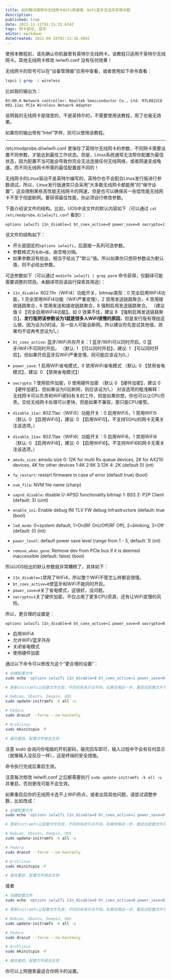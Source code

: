 ```yaml
---
title: 如何解决英特尔无线网卡WiFi网速慢、WiFi蓝牙无法共存等问题
description: 
published: true
date: 2022-11-11T01:15:35.634Z
tags: 网卡驱动, 蓝牙
editor: markdown
dateCreated: 2022-06-28T02:33:36.460Z
---
```


使用本教程前，请先确认你机器里有英特尔无线网卡。该教程只适用于英特尔无线网卡。其他无线网卡修改 iwlwifi.conf 没有任何效果！

无线网卡的型号可以在“设备管理器”应用中查看，或者使用如下命令查看：

```bash
lspci | grep -i wireless
```

比如我的输出为：

```
03:00.0 Network controller: Realtek Semiconductor Co., Ltd. RTL8822CE 802.11ac PCIe Wireless Network Adapter
```

说明我的无线网卡是瑞昱的，不是英特尔的，不需要使用该教程，用了也毫无效果。

如果你的输出带有“Intel”字样，则可以使用该教程。

------

/etc/modprobe.d/iwlwifi.conf 里保存了英特尔无线网卡的参数，不同网卡需要设置不同参数，才能达到最佳工作状态。但是，Linux系统通常无法帮你配置为最佳状态，因为配置不当可能会导致你完全无法连接任何无线网络，或者网速变成龟速。而不同无线网卡所需的最佳配置是不同的！

无线网卡的Linux驱动不是英特尔编写的，英特尔也不会配合Linux发行版进行参数调试。所以，Linux发行版通常只会采用“大多数无线网卡都能用”的“保守设置”，这会限制某些高性能无线网卡的网速，但是也可以确保另一些低性能无线网卡不至于彻底断网。要获得最佳性能，你必须自行修改参数。

下面介绍该文件的结构。比如，UOS中该文件的默认内容如下（可以通过 `cat /etc/modprobe.d/iwlwifi.conf` 看到）：

```
options iwlwifi 11n_disable=1 bt_coex_active=0 power_save=0 swcrypto=1
```

该文件的结构如下：

- 开头是固定的`options iwlwifi`，后面接一系列可选参数。
- 参数格式为`名称=值`，由空格分隔。
- 如果参数没有给出，相当于给出了“默认”值。所以如果你只想将参数设为默认值，则不必给出参数。

可选参数如下（可以通过 `modinfo iwlwifi | grep parm` 命令获得，仅翻译可能需要调整的项目。未翻译项目请自行探索其用途）：

- `11n_disable`: 802.11n（WiFi4）功能开关，bitmap类型：0 完全启用WiFi4功能，1 完全禁用WiFi4功能（WiFi严重变慢），2 禁用发送链路聚合，4 禁用接收链路聚合，6 禁用发送和接收链路聚合，8 强制启用发送链路聚合。
	（建议值 0 【完全启用WiFi4功能】。如 0 效果不佳，建议 8 【强制启用发送链路聚合】。**发行版把该参数设为1就是很多人WiFi很慢的原因**，但是发行版有理由这么做，因为设为0的话，另一些人可能会断网。所以建议你先尝试其他值，效果均不佳再考虑设为1。）

- `bt_coex_active`: 蓝牙/WiFi共存开关：1 蓝牙/WiFi可以同时开启。0 蓝牙/WiFi不可同时开启。
	（默认: 1 【可以同时开启】，建议: 1 【可以同时开启】。但如果开启蓝牙后WiFi严重变慢，则可能应该设为0。）

- `power_save`: 1 启用WiFi省电模式，0 禁用WiFi省电模式
	（默认: 0 【禁用省电模式】，建议: 0 【禁用省电模式】）

- `swcrypto`: 1 使用软件加密，0 使用硬件加密
	（默认 0 【硬件加密】，建议 0 【硬件加密】。但如果设为0后断网，则应该设为1。）
  对该选项的粗浅解释：无线网卡可以负责和WiFi密码有关的工作，但是如果你想，你也可以让CPU负责。交给无线网卡处理可以更快，但是如果不兼容，那只能CPU接管。
  
- `disable_11ac`: 802.11ac（WiFi5）功能开关：0 启用WiFi5，1 禁用WiFi5
	（默认: 0 【启用WiFi5】，建议: 0 【启用WiFi5】。不支持5GHz的网卡无需关注该选项。）

- `disable_11ax`: 802.11ax（WiFi6）功能开关：0 启用WiFi6，1 禁用WiFi6
	（默认: 0 【启用WiFi6】，建议: 0 【启用WiFi6】。不支持WiFi6的网卡无需关注该选项。）

- `amsdu_size`: amsdu size 0: 12K for multi Rx queue devices, 2K for AX210 devices, 4K for other devices 1:4K 2:8K 3:12K 4: 2K (default 0) (int)

- `fw_restart`: restart firmware in case of error (default true) (bool)

- `nvm_file`: NVM file name (charp)

- `uapsd_disable`: disable U-APSD functionality bitmap 1: BSS 2: P2P Client (default: 3) (uint)

- `enable_ini`: Enable debug INI TLV FW debug infrastructure (default: true (bool)
- `led_mode`: 0=system default, 1=On(RF On)/Off(RF Off), 2=blinking, 3=Off (default: 0) (int)

- `power_level`: default power save level (range from 1 - 5, default: 1) (int)

- `remove_when_gone`: Remove dev from PCIe bus if it is deemed inaccessible (default: false) (bool)

所以UOS给出的默认参数就非常糟糕了，具体如下：

- `11n_disable=1`禁用了WiFi4，所以整个WiFi不管怎么样都会很慢。
- `bt_coex_active=0`使蓝牙和WiFi不能同时开启。
- `power_save=0`关了省电模式，这很好，没问题。
- `swcrypto=1`关了硬件加密，不仅占用了更多CPU资源，还有让WiFi变慢的风险。

所以，更合理的设置是：

```
options iwlwifi 11n_disable=0 bt_coex_active=1 power_save=0 swcrypto=0
```

- 启用WiFi4
- 允许WiFi/蓝牙共存
- 关闭省电模式
- 使用硬件加密

通过以下命令可以修改为这个“更合理的设置”：

```bash
# 创建配置文件
sudo echo 'options iwlwifi 11n_disable=0 bt_coex_active=1 power_save=0 swcrypto=0' | sudo tee /etc/modprobe.d/iwlwifi.conf

# 更新initramfs让配置文件生效，不同的系统方法不同。如果忽略这一步，重启后配置文件可能不会生效。

# Debian, Ubuntu, Deepin, UOS
sudo update-initramfs -k all -u

# Fedora
sudo dracut --force --no-hostonly

# Archlinux
sudo mkinitcpio -P

# 最后重启，配置文件就会生效
```

注意 sudo 会询问你电脑的开机密码，输完回车即可，输入过程中不会有任何显示（就像输入没反应一样），这是终端的安全措施。

命令执行完成后重启生效。

注意每次修改 iwlwifi.conf 之后都需要执行 `sudo update-initramfs -k all -u` 并重启，否则更改可能不会生效。

如果重启后你的无线网卡连不上WiFi热点，或者出现其他问题，请尝试调整参数，比如改成：

```bash
# 创建配置文件
sudo echo 'options iwlwifi 11n_disable=8 bt_coex_active=1 power_save=0 swcrypto=0' | sudo tee /etc/modprobe.d/iwlwifi.conf

# 更新initramfs让配置文件生效，不同的系统方法不同。如果忽略这一步，重启后配置文件可能不会生效。

# Debian, Ubuntu, Deepin, UOS
sudo update-initramfs -k all -u

# Fedora
sudo dracut --force --no-hostonly

# Archlinux
sudo mkinitcpio -P

# 最后重启，配置文件就会生效
```

或者

```bash
# 创建配置文件
sudo echo 'options iwlwifi 11n_disable=0 bt_coex_active=0 power_save=0 swcrypto=1' | sudo tee /etc/modprobe.d/iwlwifi.conf

# 更新initramfs让配置文件生效，不同的系统方法不同。如果忽略这一步，重启后配置文件可能不会生效。

# Debian, Ubuntu, Deepin, UOS
sudo update-initramfs -k all -u

# Fedora
sudo dracut --force --no-hostonly

# Archlinux
sudo mkinitcpio -P

# 最后重启，配置文件就会生效
```

你可以上网搜索最适合你网卡的设置。